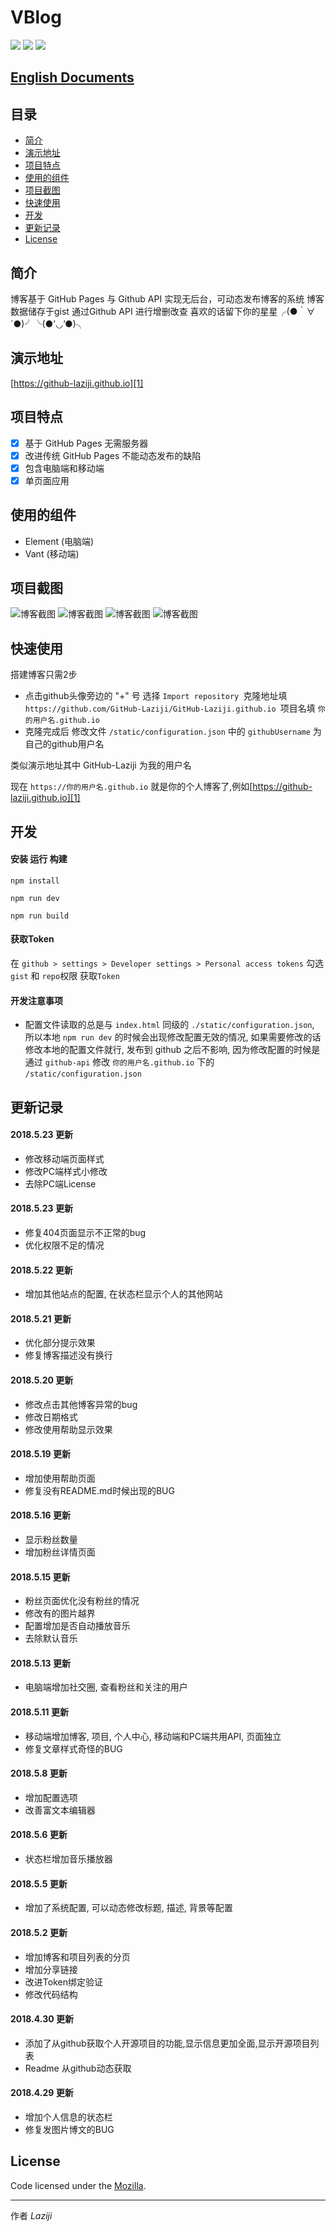 # VBlog

![](https://img.shields.io/badge/vue-2.5.2-brightgreen.svg) ![](https://img.shields.io/badge/element--ui-2.3.5-brightgreen.svg) ![](https://img.shields.io/badge/vant-1.1.2-brightgreen.svg)


## [English Documents](README-EN.md)

## 目录
- [简介](#简介)
- [演示地址](#演示地址)
- [项目特点](#项目特点)
- [使用的组件](#使用的组件)
- [项目截图](#项目截图)
- [快速使用](#快速使用)
- [开发](#开发)
- [更新记录](#更新记录)
- [License](#License)

## 简介

博客基于 GitHub Pages 与 Github API 实现无后台，可动态发布博客的系统
博客数据储存于gist 通过Github API 进行增删改查
喜欢的话留下你的星星╭(●｀∀´●)╯╰(●’◡’●)╮

## 演示地址
[https://github-laziji.github.io][1]

## 项目特点

- [x] 基于 GitHub Pages 无需服务器
- [x] 改进传统 GitHub Pages 不能动态发布的缺陷
- [x] 包含电脑端和移动端
- [x] 单页面应用

## 使用的组件

- Element (电脑端)
- Vant (移动端)

## 项目截图

![博客截图](screenshots/201805152146.png)
![博客截图](screenshots/201805152147.png)
![博客截图](screenshots/201805111431.png)
![博客截图](screenshots/201805111438.png)

## 快速使用
搭建博客只需2步
- 点击github头像旁边的 "+" 号 选择 ```Import repository ```克隆地址填 ```https://github.com/GitHub-Laziji/GitHub-Laziji.github.io ```项目名填 ```你的用户名.github.io ```
- 克隆完成后 修改文件 ```/static/configuration.json``` 中的 ```githubUsername``` 为自己的github用户名


类似演示地址其中 GitHub-Laziji 为我的用户名


现在 ```https://你的用户名.github.io``` 就是你的个人博客了,例如[https://github-laziji.github.io][1]

## 开发

#### 安装 运行 构建

    npm install

    npm run dev

    npm run build

#### 获取Token

在 ```github > settings > Developer settings > Personal access tokens```  勾选```gist``` 和 ```repo```权限 获取```Token```

#### 开发注意事项

- 配置文件读取的总是与 ```index.html``` 同级的 ```./static/configuration.json```, 所以本地 ```npm run dev``` 的时候会出现修改配置无效的情况, 如果需要修改的话修改本地的配置文件就行, 发布到 github 之后不影响, 因为修改配置的时候是通过 ```github-api``` 修改 ```你的用户名.github.io``` 下的 ```/static/configuration.json ```

## 更新记录

#### 2018.5.23 更新
- 修改移动端页面样式
- 修改PC端样式小修改
- 去除PC端License

#### 2018.5.23 更新
- 修复404页面显示不正常的bug
- 优化权限不足的情况

#### 2018.5.22 更新
- 增加其他站点的配置, 在状态栏显示个人的其他网站

#### 2018.5.21 更新
- 优化部分提示效果
- 修复博客描述没有换行

#### 2018.5.20 更新
- 修改点击其他博客异常的bug
- 修改日期格式
- 修改使用帮助显示效果

#### 2018.5.19 更新
- 增加使用帮助页面
- 修复没有README.md时候出现的BUG

#### 2018.5.16 更新
- 显示粉丝数量
- 增加粉丝详情页面

#### 2018.5.15 更新
- 粉丝页面优化没有粉丝的情况
- 修改有的图片越界
- 配置增加是否自动播放音乐
- 去除默认音乐

#### 2018.5.13 更新
- 电脑端增加社交圈, 查看粉丝和关注的用户

#### 2018.5.11 更新
- 移动端增加博客, 项目, 个人中心, 移动端和PC端共用API, 页面独立 
- 修复文章样式奇怪的BUG

#### 2018.5.8 更新
- 增加配置选项
- 改善富文本编辑器

#### 2018.5.6 更新
- 状态栏增加音乐播放器

#### 2018.5.5 更新
- 增加了系统配置, 可以动态修改标题, 描述, 背景等配置 

#### 2018.5.2 更新
- 增加博客和项目列表的分页 
- 增加分享链接 
- 改进Token绑定验证 
- 修改代码结构 

#### 2018.4.30 更新
- 添加了从github获取个人开源项目的功能,显示信息更加全面,显示开源项目列表
- Readme 从github动态获取

#### 2018.4.29 更新
- 增加个人信息的状态栏
- 修复发图片博文的BUG 

## License

Code licensed under the [Mozilla](LICENSE).

------


作者 *Laziji*





  [1]: https://github-laziji.github.io
  [2]: https://github.com/GitHub-Laziji/GitHub-Laziji.github.io
